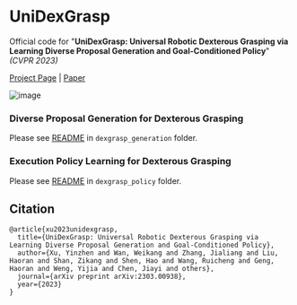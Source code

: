 # UniDexGrasp
Official code for "**UniDexGrasp: Universal Robotic Dexterous Grasping via Learning Diverse Proposal Generation and Goal-Conditioned Policy**" *(CVPR 2023)*

[Project Page](https://pku-epic.github.io/UniDexGrasp/) | [Paper](https://arxiv.org/abs/2303.00938)


![image](./images/teaser.png)



### Diverse Proposal Generation for Dexterous Grasping

Please see [README](https://github.com/PKU-EPIC/UniDexGrasp/blob/main/dexgrasp_generation) in `dexgrasp_generation` folder.

### Execution Policy Learning for Dexterous Grasping

Please see [README](https://github.com/PKU-EPIC/UniDexGrasp/blob/main/dexgrasp_policy) in `dexgrasp_policy` folder.


## Citation

```
@article{xu2023unidexgrasp,
  title={UniDexGrasp: Universal Robotic Dexterous Grasping via Learning Diverse Proposal Generation and Goal-Conditioned Policy},
  author={Xu, Yinzhen and Wan, Weikang and Zhang, Jialiang and Liu, Haoran and Shan, Zikang and Shen, Hao and Wang, Ruicheng and Geng, Haoran and Weng, Yijia and Chen, Jiayi and others},
  journal={arXiv preprint arXiv:2303.00938},
  year={2023}
}
```

